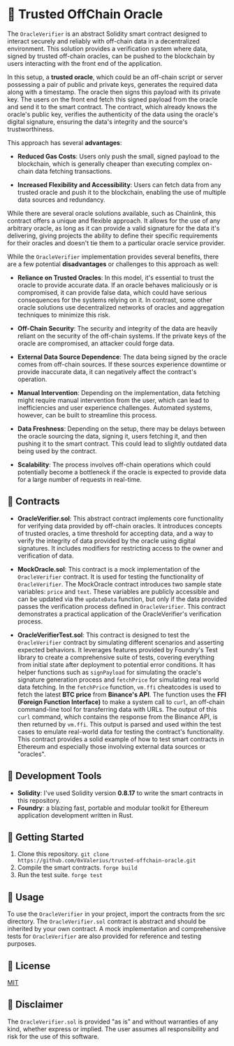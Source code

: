 # 🔮 Trusted OffChain Oracle

The `OracleVerifier` is an abstract Solidity smart contract designed to interact securely and reliably with off-chain data in a decentralized environment. This solution provides a verification system where data, signed by trusted off-chain oracles, can be pushed to the blockchain by users interacting with the front end of the application.

In this setup, a **trusted oracle**, which could be an off-chain script or server possessing a pair of public and private keys, generates the required data along with a timestamp. The oracle then signs this payload with its private key. The users on the front end fetch this signed payload from the oracle and send it to the smart contract. The contract, which already knows the oracle's public key, verifies the authenticity of the data using the oracle's digital signature, ensuring the data's integrity and the source's trustworthiness.

This approach has several **advantages**:

- **Reduced Gas Costs**: Users only push the small, signed payload to the blockchain, which is generally cheaper than executing complex on-chain data fetching transactions.

- **Increased Flexibility and Accessibility**: Users can fetch data from any trusted oracle and push it to the blockchain, enabling the use of multiple data sources and redundancy.

While there are several oracle solutions available, such as Chainlink, this contract offers a unique and flexible approach. It allows for the use of any arbitrary oracle, as long as it can provide a valid signature for the data it's delivering, giving projects the ability to define their specific requirements for their oracles and doesn't tie them to a particular oracle service provider.

While the `OracleVerifier` implementation provides several benefits, there are a few potential **disadvantages** or challenges to this approach as well:

- **Reliance on Trusted Oracles**: In this model, it's essential to trust the oracle to provide accurate data. If an oracle behaves maliciously or is compromised, it can provide false data, which could have serious consequences for the systems relying on it. In contrast, some other oracle solutions use decentralized networks of oracles and aggregation techniques to minimize this risk.

- **Off-Chain Security**: The security and integrity of the data are heavily reliant on the security of the off-chain systems. If the private keys of the oracle are compromised, an attacker could forge data.

- **External Data Source Dependence**: The data being signed by the oracle comes from off-chain sources. If these sources experience downtime or provide inaccurate data, it can negatively affect the contract's operation.

- **Manual Intervention**: Depending on the implementation, data fetching might require manual intervention from the user, which can lead to inefficiencies and user experience challenges. Automated systems, however, can be built to streamline this process.

- **Data Freshness**: Depending on the setup, there may be delays between the oracle sourcing the data, signing it, users fetching it, and then pushing it to the smart contract. This could lead to slightly outdated data being used by the contract.

- **Scalability**: The process involves off-chain operations which could potentially become a bottleneck if the oracle is expected to provide data for a large number of requests in real-time.

## 📄 Contracts

- **OracleVerifier.sol**: This abstract contract implements core functionality for verifying data provided by off-chain oracles. It introduces concepts of trusted oracles, a time threshold for accepting data, and a way to verify the integrity of data provided by the oracle using digital signatures. It includes modifiers for restricting access to the owner and verification of data.

- **MockOracle.sol**: This contract is a mock implementation of the `OracleVerifier` contract. It is used for testing the functionality of `OracleVerifier`. The MockOracle contract introduces two sample state variables: `price` and `text`. These variables are publicly accessible and can be updated via the `updateData` function, but only if the data provided passes the verification process defined in `OracleVerifier`. This contract demonstrates a practical application of the OracleVerifier's verification process.

- **OracleVerifierTest.sol**: This contract is designed to test the `OracleVerifier` contract by simulating different scenarios and asserting expected behaviors. It leverages features provided by Foundry's Test library to create a comprehensive suite of tests, covering everything from initial state after deployment to potential error conditions. It has helper functions such as `signPayload` for simulating the oracle's signature generation process and `fetchPrice` for simulating real world data fetching. In the `fetchPrice` function, `vm.ffi` cheatcodes is used to fetch the latest **BTC price** from **Binance's API**. The function uses the **FFI (Foreign Function Interface)** to make a system call to `curl`, an off-chain command-line tool for transferring data with URLs. The output of this `curl` command, which contains the response from the Binance API, is then returned by `vm.ffi`. This output is parsed and used within the test cases to emulate real-world data for testing the contract's functionality. This contract provides a solid example of how to test smart contracts in Ethereum and especially those involving external data sources or "oracles".

## :wrench: Development Tools

- **Solidity**: I've used Solidity version **0.8.17** to write the smart contracts in this repository.
- **Foundry**: a blazing fast, portable and modular toolkit for Ethereum application development written in Rust.

## :rocket: Getting Started

1. Clone this repository. `git clone https://github.com/0xValerius/trusted-offchain-oracle.git`
2. Compile the smart contracts. `forge build`
3. Run the test suite. `forge test`

## 🤖 Usage

To use the `OracleVerifier` in your project, import the contracts from the src directory. The `OracleVerifier.sol` contract is abstract and should be inherited by your own contract. A mock implementation and comprehensive tests for `OracleVerifier` are also provided for reference and testing purposes.

## :scroll: License

[MIT](https://choosealicense.com/licenses/mit/)

## 🚨 Disclaimer

The `OracleVerifier.sol` is provided "as is" and without warranties of any kind, whether express or implied. The user assumes all responsibility and risk for the use of this software.
